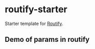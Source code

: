 # routify-starter

Starter template for [Routify](https://github.com/sveltech/routify).

## Demo of params in routify